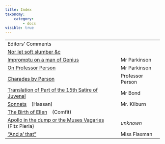 ```yaml
---
title: Index
taxonomy:
    category:
        - docs
visible: true
---
```


<table>
<tr>
    <td>Editors’ Comments
    </td>
    <td>&nbsp;
    </td>
</tr>
<tr>
<td><a href="1809-01-10-01.html">Nor let soft slumber &amp;c</a></td>
<td>&nbsp;</td>
</tr>
<tr>
<td><a href="1809-01-10-02.html">Impromptu on a man of Genius</a></td>
<td>Mr Parkinson</td>
</tr>
<tr>
<td>
<a href="1809-01-10-02.html">On Professor Person</a></td>
<td>Mr Parkinson</td>
</tr>
<tr>
<td><a href="1809-01-10-03.html">Charades by Person</a></td>
<td>Professor Person</td>
</tr>
<tr>
<td><a href="1809-01-10-04.html">Translation of Part of the 15th Satire of Juvenal</a></td>
<td>Mr Bond</td>
</tr>
<tr>
<td><a href="1809-01-10-05.html">Sonnets</a>&emsp;(Hassan)</td>
<td><span data-tippy="Mr Hassan" class="green">Mr. Kilburn</span></td>
</tr>
<tr>
<td><a href="1809-01-10-08.html">The Birth of Ellen</a>&emsp;(Comfit)</td>
<td>&nbsp;</td>
</tr>
<tr>
<td><a href="1809-01-10-07.html">Apollo in the dump or the Muses Vagaries</a>&emsp;(Fitz Pieria)</td>
<td><i>unknown</i></td>
</tr>
<tr>
<td><a href="1809-01-10-09.html">“And a’ that”</a></td>
<td>Miss Flaxman</td>
</tr>
</table>